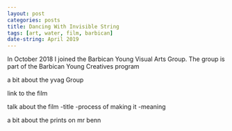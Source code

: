 ```yaml
---
layout: post
categories: posts
title: Dancing With Invisible String
tags: [art, water, film, barbican]
date-string: April 2019
---
```


In October 2018 I joined the Barbican Young Visual Arts Group. The group is part of the Barbican Young Creatives program 

a bit about the yvag Group


link to the film


talk about the film
-title
-process of making it
-meaning

a bit about the prints on mr benn
